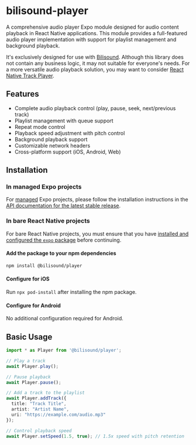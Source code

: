 # bilisound-player

A comprehensive audio player Expo module designed for audio content playback in React Native applications. This module provides a full-featured audio player implementation with support for playlist management and background playback.

It's exclusively designed for use with [Bilisound](https://bilisound.moe). Although this library does not contain any business logic, it may not suitable for everyone's needs. For a more versatile audio playback solution, you may want to consider [React Native Track Player](https://rntp.dev/).

## Features

- Complete audio playback control (play, pause, seek, next/previous track)
- Playlist management with queue support
- Repeat mode control
- Playback speed adjustment with pitch control
- Background playback support
- Customizable network headers
- Cross-platform support (iOS, Android, Web)

## Installation

### In managed Expo projects

For [managed](https://docs.expo.dev/archive/managed-vs-bare/) Expo projects, please follow the installation instructions in the [API documentation for the latest stable release](#api-documentation).

### In bare React Native projects

For bare React Native projects, you must ensure that you have [installed and configured the `expo` package](https://docs.expo.dev/bare/installing-expo-modules/) before continuing.

#### Add the package to your npm dependencies

```bash
npm install @bilisound/player
```

#### Configure for iOS

Run `npx pod-install` after installing the npm package.

#### Configure for Android

No additional configuration required for Android.

## Basic Usage

```typescript
import * as Player from '@bilisound/player';

// Play a track
await Player.play();

// Pause playback
await Player.pause();

// Add a track to the playlist
await Player.addTrack({
  title: "Track Title",
  artist: "Artist Name",
  uri: "https://example.com/audio.mp3"
});

// Control playback speed
await Player.setSpeed(1.5, true); // 1.5x speed with pitch retention
```
